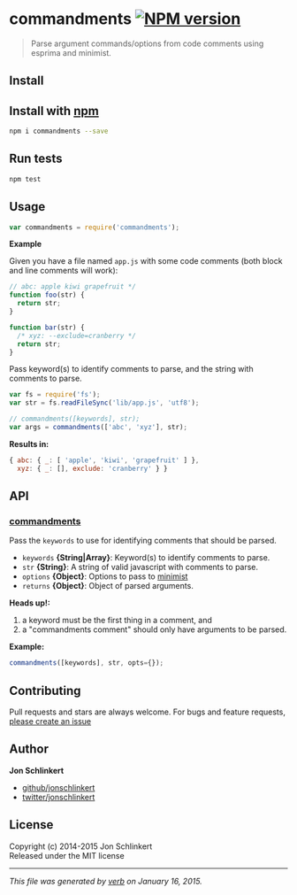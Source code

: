 # commandments [![NPM version](https://badge.fury.io/js/commandments.svg)](http://badge.fury.io/js/commandments)

> Parse argument commands/options from code comments using esprima and minimist.

## Install
## Install with [npm](npmjs.org)

```bash
npm i commandments --save
```

## Run tests

```bash
npm test
```

## Usage

```js
var commandments = require('commandments');
```

**Example**

Given you have a file named `app.js` with some code comments (both block and line comments will work):

```js
// abc: apple kiwi grapefruit */
function foo(str) {
  return str;
}

function bar(str) {
  /* xyz: --exclude=cranberry */
  return str;
}
```

Pass keyword(s) to identify comments to parse, and the string with comments to parse.

```js
var fs = require('fs');
var str = fs.readFileSync('lib/app.js', 'utf8');

// commandments([keywords], str);
var args = commandments(['abc', 'xyz'], str);
```

**Results in:**

```js
{ abc: { _: [ 'apple', 'kiwi', 'grapefruit' ] },
  xyz: { _: [], exclude: 'cranberry' } }
```

## API
### [commandments](index.js#L35)

Pass the `keywords` to use for identifying comments that should be parsed.

* `keywords` **{String|Array}**: Keyword(s) to identify comments to parse.    
* `str` **{String}**: A string of valid javascript with comments to parse.    
* `options` **{Object}**: Options to pass to [minimist]    
* `returns` **{Object}**: Object of parsed arguments.  

**Heads up!:**

  1. a keyword must be the first thing in a comment, and
  2. a "commandments comment" should only have arguments to be parsed.

**Example:**

```js
commandments([keywords], str, opts={});
```


## Contributing
Pull requests and stars are always welcome. For bugs and feature requests, [please create an issue](https://github.com/jonschlinkert/commandments/issues)

## Author

**Jon Schlinkert**
 
+ [github/jonschlinkert](https://github.com/jonschlinkert)
+ [twitter/jonschlinkert](http://twitter.com/jonschlinkert) 

## License
Copyright (c) 2014-2015 Jon Schlinkert  
Released under the MIT license

***

_This file was generated by [verb](https://github.com/assemble/verb) on January 16, 2015._

[esprima]: http://esprima.org
[lodash]: http://lodash.com/
[array-differ]: https://github.com/sindresorhus/array-differ
[array-uniq]: https://github.com/sindresorhus/array-uniq
[array-union]: https://github.com/sindresorhus/array-union
[async]: https://github.com/caolan/async
[once]: https://github.com/isaacs/once
[wrappy]: https://github.com/npm/wrappy
[inflight]: https://github.com/isaacs/inflight
[inherits]: https://github.com/isaacs/inherits
[balanced-match]: https://github.com/juliangruber/balanced-match
[concat-map]: https://github.com/substack/node-concat-map
[brace-expansion]: https://github.com/juliangruber/brace-expansion
[minimatch]: https://github.com/isaacs/minimatch
[glob]: https://github.com/isaacs/node-glob
[globby]: https://github.com/sindresorhus/globby
[normalize-path]: https://github.com/jonschlinkert/normalize-path
[relative]: https://github.com/jonschlinkert/relative
[map-files]: https://github.com/jonschlinkert/map-files
[esprima-extract-comments]: https://github.com/jonschlinkert/esprima-extract-comments
[array-slice]: https://github.com/jonschlinkert/array-slice
[extend-shallow]: https://github.com/jonschlinkert/extend-shallow
[minimist]: https://github.com/substack/minimist


<!-- require: helper-reflinks -->